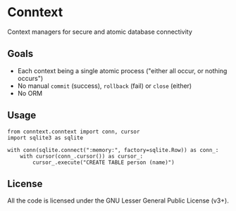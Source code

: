 Conntext
========

Context managers for secure and atomic database connectivity

Goals
-----
* Each context being a single atomic process ("either all occur, or nothing occurs")
* No manual ``commit`` (success), ``rollback`` (fail) or ``close`` (either)
* No ORM

Usage
-----
```
from conntext.conntext import conn, cursor
import sqlite3 as sqlite

with conn(sqlite.connect(":memory:", factory=sqlite.Row)) as conn_:
    with cursor(conn_.cursor()) as cursor_:
        cursor_.execute("CREATE TABLE person (name)")
```

License
-------

All the code is licensed under the GNU Lesser General Public License (v3+).
